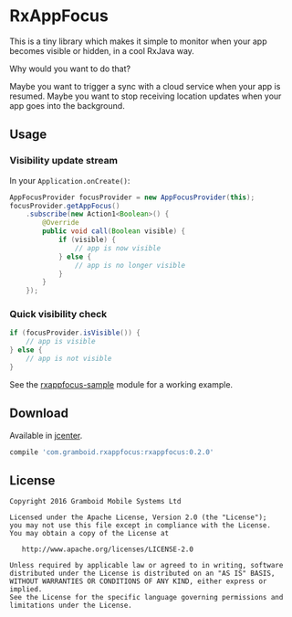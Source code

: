 # RxAppFocus

This is a tiny library which makes it simple to monitor when your app becomes visible or hidden, in a cool RxJava way.

Why would you want to do that?

Maybe you want to trigger a sync with a cloud service when your app is resumed.
Maybe you want to stop receiving location updates when your app goes into the background.

## Usage

### Visibility update stream

In your `Application.onCreate()`:
```java
AppFocusProvider focusProvider = new AppFocusProvider(this);
focusProvider.getAppFocus()
    .subscribe(new Action1<Boolean>() {
        @Override
        public void call(Boolean visible) {
            if (visible) {
                // app is now visible
            } else {
                // app is no longer visible
            }
        }
    });
```

### Quick visibility check

```java
if (focusProvider.isVisible()) {
    // app is visible
} else {
    // app is not visible
}
```

See the [rxappfocus-sample](https://github.com/gramboid/RxAppFocus/tree/master/rxappfocus-sample) module for a working example.

## Download

Available in [jcenter](https://bintray.com/bintray/jcenter?filterByPkgName=RxAppFocus).

```gradle
compile 'com.gramboid.rxappfocus:rxappfocus:0.2.0'
```

## License

    Copyright 2016 Gramboid Mobile Systems Ltd

    Licensed under the Apache License, Version 2.0 (the "License");
    you may not use this file except in compliance with the License.
    You may obtain a copy of the License at

       http://www.apache.org/licenses/LICENSE-2.0

    Unless required by applicable law or agreed to in writing, software
    distributed under the License is distributed on an "AS IS" BASIS,
    WITHOUT WARRANTIES OR CONDITIONS OF ANY KIND, either express or implied.
    See the License for the specific language governing permissions and
    limitations under the License.
    

